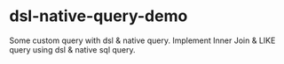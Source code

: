 # dsl-native-query-demo

Some custom query with dsl & native query.
Implement Inner Join & LIKE query using dsl & native sql query.
